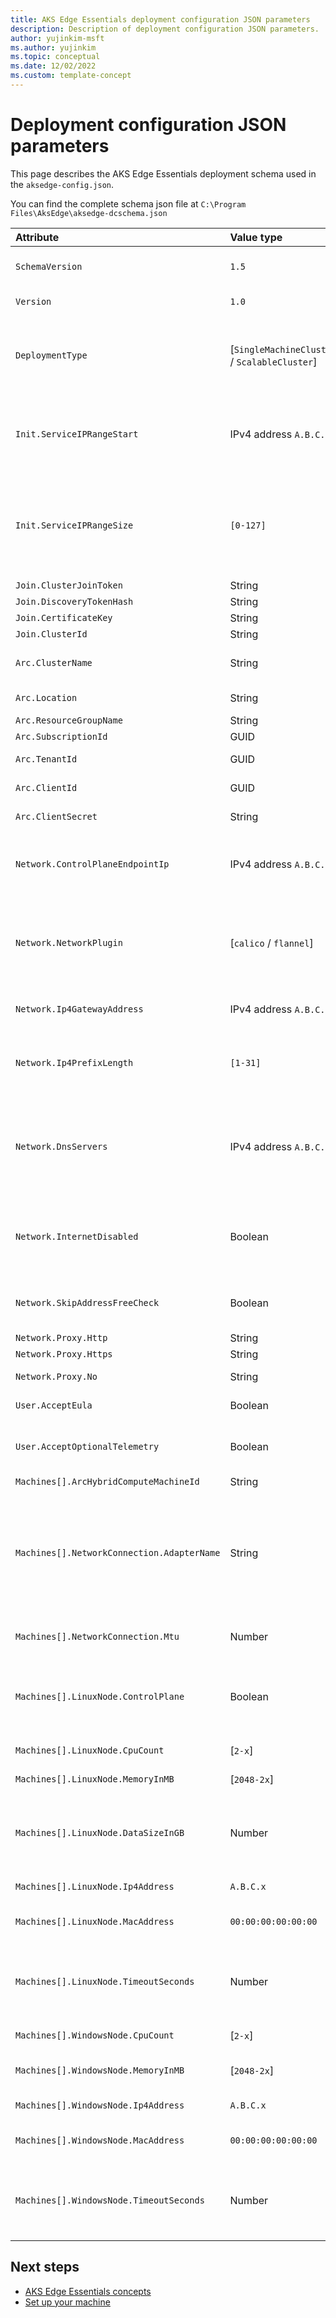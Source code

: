```yaml
---
title: AKS Edge Essentials deployment configuration JSON parameters
description: Description of deployment configuration JSON parameters.
author: yujinkim-msft
ms.author: yujinkim
ms.topic: conceptual
ms.date: 12/02/2022
ms.custom: template-concept
---
```


# Deployment configuration JSON parameters

This page describes the AKS Edge Essentials deployment schema used in the `aksedge-config.json`.

You can find the complete schema json file at `C:\Program Files\AksEdge\aksedge-dcschema.json`

| Attribute | Value type      |  Description |  Default value |
| :------------ |:-----------|:--------|:--------|
| `SchemaVersion` |`1.5`|Specifies the version of the schema/format of the json | `1.5` |
| `Version` |`1.0`|Specifies the version of the json instance | `1.0` |
| `DeploymentType` |[`SingleMachineCluster` / `ScalableCluster`]| Specifies deployment type. Only in `ScalableCluster`, you can add additional machines to the cluster infrastructure | `SingleMachineCluster` |
| `Init.ServiceIPRangeStart` |IPv4 address `A.B.C.x`|Reserved IP start address for your Kubernetes services. This IP range must be free on your subnet **A.B.C.0**| None |
| `Init.ServiceIPRangeSize` |`[0-127]`|Number of reserved IP start addresses for your Kubernetes services. Based on the size, we will allocate a range of free IP addresses on your subnet | `0` |
| `Join.ClusterJoinToken` |String|`Reserved` | None |
| `Join.DiscoveryTokenHash` |String|`Reserved`| None |
| `Join.CertificateKey` |String|`Reserved`| None |
| `Join.ClusterId` |String|`Reserved`| None |
| `Arc.ClusterName` |String|Preferred name for the cluster to show in the Azure portal| `<Machinename>-cluster` |
| `Arc.Location` |String|Location of resource group| None |
| `Arc.ResourceGroupName` |String|Resource group name| None |
| `Arc.SubscriptionId` |GUID|Azure subscription ID| None |
| `Arc.TenantId` |GUID| TenantID for the Azure subscription| None |
| `Arc.ClientId` |GUID| AppID of the service principal| None |
| `Arc.ClientSecret` |String|Secret associated with the Service Principal| None |
| `Network.ControlPlaneEndpointIp` |IPv4 address `A.B.C.x`|A free IP address on your subnet **A.B.C**. The control plane (API server) gets this address. |  |
| `Network.NetworkPlugin` |[`calico` / `flannel`]|CNI plugin choice for the Kubernetes network model. For K8s cluster, always use `calico` and for K3s cluster, always use `flannel`.|  `flannel`|
| `Network.Ip4GatewayAddress` |IPv4 address `A.B.C.x`|Gateway address; typically the router address.|    |
| `Network.Ip4PrefixLength` |`[1-31]`|The IP address subnet **A.B.C** prefix length. For example, use **24** if your network is **192.168.1.0/24**.| `24`|
| `Network.DnsServers` |IPv4 address `A.B.C.x` |IP address of your DNS (typically the router address). To view what DNS your machine uses, issue the command `Get-DnsClientServerAddress -AddressFamily IPv4`.  | |
| `Network.InternetDisabled` |Boolean|Whether your cluster has access to the internet. The default is `false`, meaning your cluster by default has access to the internet.|  `false`|
| `Network.SkipAddressFreeCheck` |Boolean|Ignores IP Address check failures and continues with deployment.|  `false`|
| `Network.Proxy.Http` |String | HttpProxy link. |
| `Network.Proxy.Https` |String | HttpsProxy link. |
| `Network.Proxy.No` |String | No proxy config for bypassing the proxy. |
| `User.AcceptEula` | Boolean | Accept or decline the [EULA](https://github.com/Azure/AKS-Edge/blob/main/EULA.md) | `false` |
| `User.AcceptOptionalTelemetry` | Boolean | Accept or decline the `optional` telemetry. The `required` telemetry is enabled always. | `false` |
| `Machines[].ArcHybridComputeMachineId` |String | `Reserved` | `null` |
| `Machines[].NetworkConnection.AdapterName` |String | NetAdapterName for VSwitch. It is mandatory for a full Kubernetes deployment. You can run the PowerShell `Get-NetAdapter -Physical` command to view the `Name` column for the adapter of your choice. |
| `Machines[].NetworkConnection.Mtu` | Number | The maximum transmission unit (MTU) for the network | `0` |
| `Machines[].LinuxNode.ControlPlane` | Boolean | Specify whether you want this new deployment to be a control plane. If `false`, it will be a worker node. *Only for Linux VM*| `false` |
| `Machines[].LinuxNode.CpuCount` | [`2-x`] | Number of CPU cores reserved for VM/VMs. | `2` |
| `Machines[].LinuxNode.MemoryInMB` | [`2048-2x`] | RAM in MBs reserved for VM/VMs. | `2048` |
| `Machines[].LinuxNode.DataSizeInGB` | Number | Size of the data partition. For large applications, we recommend increasing this number. *Only for Linux VM* | `10` |
| `Machines[].LinuxNode.Ip4Address` | `A.B.C.x` | Specify the IP address your VM will take. |
| `Machines[].LinuxNode.MacAddress` |`00:00:00:00:00:00` | Specify the Mac address your VM will take. |
| `Machines[].LinuxNode.TimeoutSeconds` | Number | Timeout provided for the kubernetes cluster to complete the bootstrap process. It's recommended that you use the default value. | `300` |
| `Machines[].WindowsNode.CpuCount` | [`2-x`] | Number of CPU cores reserved for VM/VMs. | `2` |
| `Machines[].WindowsNode.MemoryInMB` | [`2048-2x`] | RAM in MBs reserved for VM/VMs (multiples of 2). | `2048` |
| `Machines[].WindowsNode.Ip4Address` | `A.B.C.x` | Specify the IP address your VM will take. |
| `Machines[].WindowsNode.MacAddress` |`00:00:00:00:00:00` | Specify the Mac address your VM will take. |
| `Machines[].WindowsNode.TimeoutSeconds` | Number | Timeout provided for the kubernetes cluster to complete the bootstrap process. It's recommended that you use the default value. | `900` |

## Next steps

- [AKS Edge Essentials concepts](./aks-edge-concept.md)
- [Set up your machine](./aks-edge-howto-setup-machine.md)
